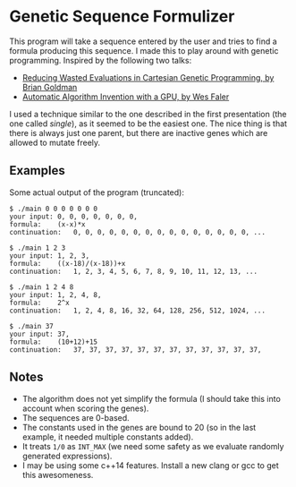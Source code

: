 # Genetic Sequence Formulizer
This program will take a sequence entered by the user and tries to find a formula producing this sequence. I made this to play around with genetic programming. Inspired by the following two talks:

* [Reducing Wasted Evaluations in Cartesian Genetic Programming, by Brian Goldman](https://www.youtube.com/watch?v=3HsgVHv1ho8)
* [Automatic Algorithm Invention with a GPU, by Wes Faler](https://www.youtube.com/watch?v=xQDazGrKsuM)

I used a technique similar to the one described in the first presentation (the one called *single*), as it seemed to be the easiest one. The nice thing is that there is always just one parent, but there are inactive genes which are allowed to mutate freely.

## Examples
Some actual output of the program (truncated):

	$ ./main 0 0 0 0 0 0 0
	your input:	0, 0, 0, 0, 0, 0, 0, 
	formula:	(x-x)*x
	continuation:	0, 0, 0, 0, 0, 0, 0, 0, 0, 0, 0, 0, 0, 0, 0, ...
	
	$ ./main 1 2 3
	your input:	1, 2, 3, 
	formula:	((x-18)/(x-18))+x
	continuation:	1, 2, 3, 4, 5, 6, 7, 8, 9, 10, 11, 12, 13, ...
	
	$ ./main 1 2 4 8
	your input:	1, 2, 4, 8, 
	formula:	2^x
	continuation:	1, 2, 4, 8, 16, 32, 64, 128, 256, 512, 1024, ...
	
	$ ./main 37
	your input:	37, 
	formula:	(10+12)+15
	continuation:	37, 37, 37, 37, 37, 37, 37, 37, 37, 37, 37, 37, 

## Notes

* The algorithm does not yet simplify the formula (I should take this into account when scoring the genes).
* The sequences are 0-based.
* The constants used in the genes are bound to 20 (so in the last example, it needed multiple constants added).
* It treats ```1/0``` as ```INT_MAX``` (we need some safety as we evaluate randomly generated expressions).
* I may be using some c++14 features. Install a new clang or gcc to get this awesomeness.